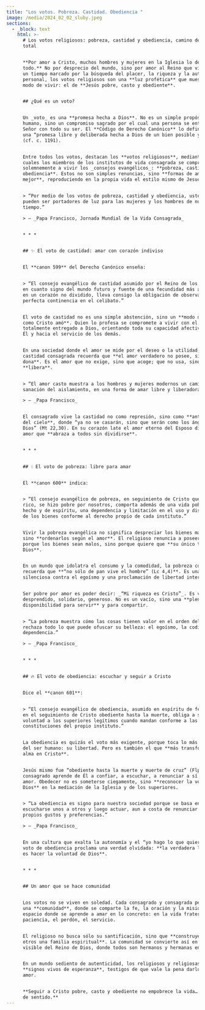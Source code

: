 ```yaml
---
title: "Los votos. Pobreza. Castidad. Obediencia "
image: /media/2024_02_02_sluby.jpeg
sections:
  - _block: text
    html: >-
      # Los votos religiosos: pobreza, castidad y obediencia, camino de amor
      total


      **Por amor a Cristo, muchos hombres y mujeres en la Iglesia lo dejan
      todo.** No por desprecio del mundo, sino por amor al Reino que viene. En
      un tiempo marcado por la búsqueda del placer, la riqueza y la autonomía
      personal, los votos religiosos son una **luz profética** que muestra otro
      modo de vivir: el de **Jesús pobre, casto y obediente**.


      ## ¿Qué es un voto?


      Un _voto_ es una **promesa hecha a Dios**. No es un simple propósito
      humano, sino un compromiso sagrado por el cual una persona se entrega al
      Señor con todo su ser. El **Código de Derecho Canónico** lo define como
      una “promesa libre y deliberada hecha a Dios de un bien posible y mejor”
      (cf. c. 1191).


      Entre todos los votos, destacan los **votos religiosos**, mediante los
      cuales los miembros de los institutos de vida consagrada se comprometen
      solemnemente a vivir los _consejos evangélicos_: **pobreza, castidad y
      obediencia**. Estos no son simples renuncias, sino **formas de amar más y
      mejor**, reproduciendo en la propia vida el estilo mismo de Jesucristo.


      > “Por medio de los votos de pobreza, castidad y obediencia, ustedes
      pueden ser portadores de luz para las mujeres y los hombres de nuestro
      tiempo.”  

      > — _Papa Francisco, Jornada Mundial de la Vida Consagrada_


      * * *


      ## ✨ El voto de castidad: amar con corazón indiviso


      El **canon 599** del Derecho Canónico enseña:


      > “El consejo evangélico de castidad asumido por el Reino de los Cielos,
      en cuanto signo del mundo futuro y fuente de una fecundidad más abundante
      en un corazón no dividido, lleva consigo la obligación de observar
      perfecta continencia en el celibato.”


      El voto de castidad no es una simple abstención, sino un **modo de amar
      como Cristo amó**. Quien lo profesa se compromete a vivir con el corazón
      totalmente entregado a Dios, orientando toda su capacidad afectiva hacia
      Él y hacia el servicio de los demás.


      En una sociedad donde el amor se mide por el deseo o la utilidad, la
      castidad consagrada recuerda que **el amor verdadero no posee, sino que se
      dona**. Es el amor que no exige, sino que acoge; que no usa, sino que
      **libera**.


      > “El amor casto muestra a los hombres y mujeres modernos un camino de
      sanación del aislamiento, en una forma de amar libre y liberadora.”  

      > — _Papa Francisco_


      El consagrado vive la castidad no como represión, sino como **anticipación
      del cielo**, donde “ya no se casarán, sino que serán como los ángeles de
      Dios” (Mt 22,30). En su corazón late el amor eterno del Esposo divino, un
      amor que **abraza a todos sin dividirse**.


      * * *


      ## 💧 El voto de pobreza: libre para amar


      El **canon 600** indica:


      > “El consejo evangélico de pobreza, en seguimiento de Cristo que, siendo
      rico, se hizo pobre por nosotros, comporta además de una vida pobre de
      hecho y de espíritu, una dependencia y limitación en el uso y disposición
      de los bienes conforme al derecho propio de cada instituto.”


      Vivir la pobreza evangélica no significa despreciar los bienes materiales,
      sino **ordenarlos según el amor**. El religioso renuncia a poseer, no
      porque los bienes sean malos, sino porque quiere que **su único tesoro sea
      Dios**.


      En un mundo que idolatra el consumo y la comodidad, la pobreza consagrada
      recuerda que **“no sólo de pan vive el hombre” (Lc 4,4)**. Es una protesta
      silenciosa contra el egoísmo y una proclamación de libertad interior.


      Ser pobre por amor es poder decir: _“Mi riqueza es Cristo”_. Es vivir
      desprendido, solidario, generoso. No es un vacío, sino una **plena
      disponibilidad para servir** y para compartir.


      > “La pobreza muestra cómo las cosas tienen valor en el orden del amor, y
      rechaza todo lo que puede ofuscar su belleza: el egoísmo, la codicia, la
      dependencia.”  

      > — _Papa Francisco_


      * * *


      ## 🔥 El voto de obediencia: escuchar y seguir a Cristo


      Dice el **canon 601**:


      > “El consejo evangélico de obediencia, asumido en espíritu de fe y amor
      en el seguimiento de Cristo obediente hasta la muerte, obliga a someter la
      voluntad a los superiores legítimos cuando mandan conforme a las
      constituciones del propio instituto.”


      La obediencia es quizás el voto más exigente, porque toca lo más profundo
      del ser humano: su libertad. Pero es también el que **más transforma al
      alma en Cristo**.


      Jesús mismo fue “obediente hasta la muerte y muerte de cruz” (Flp 2,8). El
      consagrado aprende de Él a confiar, a escuchar, a renunciar a sí mismo por
      amor. Obedecer no es someterse ciegamente, sino **reconocer la voz de
      Dios** en la mediación de la Iglesia y de los superiores.


      > “La obediencia es signo para nuestra sociedad porque se basa en
      escucharse unos a otros y luego actuar, aun a costa de renunciar a los
      propios gustos y preferencias.”  

      > — _Papa Francisco_


      En una cultura que exalta la autonomía y el “yo hago lo que quiero”, el
      voto de obediencia proclama una verdad olvidada: **la verdadera libertad
      es hacer la voluntad de Dios**.


      * * *


      ## Un amor que se hace comunidad


      Los votos no se viven en soledad. Cada consagrado y consagrada pertenece a
      una **comunidad**, donde se comparte la fe, la oración y la misión. Es un
      espacio donde se aprende a amar en lo concreto: en la vida fraterna, la
      paciencia, el perdón, el servicio.


      El religioso no busca sólo su santificación, sino que **construye junto a
      otros una familia espiritual**. La comunidad se convierte así en el rostro
      visible del Reino de Dios, donde todos son hermanos y hermanas en Cristo.


      En un mundo sediento de autenticidad, los religiosos y religiosas son
      **signos vivos de esperanza**, testigos de que vale la pena darlo todo por
      amor.


      **Seguir a Cristo pobre, casto y obediente no empobrece la vida… la colma
      de sentido.**
---
```

